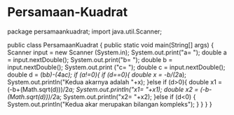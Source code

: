 # Persamaan-Kuadrat
package persamaankuadrat;
import java.util.Scanner;

public class PersamaanKuadrat {
    public static void main(String[] args) {
       Scanner input = new Scanner (System.in);
       System.out.print("a= ");
       double a = input.nextDouble();
       System.out.print("b= ");
       double b = input.nextDouble();
       System.out.print ("c= ");
       double c = input.nextDouble();
       double d = (b*b)-(4*a*c);
       if (a!=0){
           if (d==0){
               double x = -b/(2*a);
               System.out.println("Kedua akarnya adalah "+x);
           }else if (d>0){
               double x1 = (-b+(Math.sqrt(d)))/2*a;
               System.out.println("x1= "+x1);
               double x2 = (-b-(Math.sqrt(d)))/2*a;
               System.out.println("x2= "+x2);
           }else if (d<0) {
               System.out.println("Kedua akar merupakan bilangan kompleks");
           }
       }
    }
}
